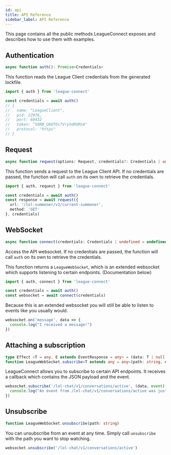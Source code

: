 ```yaml
---
id: api
title: API Reference
sidebar_label: API Reference
---
```


This page contains all the public methods LeagueConnect exposes and describes how to use them with examples.

## Authentication

```ts
async function auth(): Promise<Credentials>
```

This function reads the League Client credentials from the generated lockfile.

```ts
import { auth } from 'league-connect'

const credentials = await auth()
// {
//   name: "LeagueClient",
//   pid: 22976,
//   port: 60432
//   token: "50RB_U6QTOc7VryhdRUMzA"
//   protocol: "https"
// }
```

## Request

```ts
async function request(options: Request, credentials?: Credentials | undefined): Promise<Response>
```

This function sends a request to the League Client API. If no credentials are passed, the function will call `auth` on its own to retrieve the credentials.

```ts
import { auth, request } from 'league-connect'

const credentials = await auth()
const response = await request({
  url: '/lol-summoner/v1/current-summoner',
  method: 'GET'
}, credentials)
```

## WebSocket

```ts
async function connect(credentials: Credentials | undefined = undefined): Promise<LeagueWebSocket>
```

Access the API websocket. If no credentials are passed, the function will call `auth` on its own to retrieve the credentials.

This function returns a `LeagueWebSocket`, which is an extended websocket which supports listening to certain endpoints. (Documentation below)

```ts
import { auth, connect } from 'league-connect'

const credentials = await auth()
const websocket = await connect(credentials)
```

Because this is an extended websocket you will still be able to listen to events like you usually would.

```ts
websocket.on('message', data => {
  console.log("I received a message!")
})
```

## Attaching a subscription

```ts
type Effect <T = any, E extends EventResponse = any> = (data: T | null, event: E) => void
function LeagueWebSocket.subscribe<T extends any = any>(path: string, effect: Effect<T>)
```

LeagueConnect allows you to subscribe to certain API endpoints. It receives a callback which contains the JSON payload and the event.

```ts
websocket.subscribe('/lol-chat/v1/conversations/active', (data, event) => {
  console.log("An event from /lol-chat/v1/conversations/active was just received!")
})
```

## Unsubscribe

```ts
function LeagueWebSocket.unsubscribe(path: string)
```

You can unsubscribe from an event at any time. Simply call `unsubscribe` with the path you want to stop watching.

```ts
websocket.unsubscribe('/lol-chat/v1/conversations/active')
```
